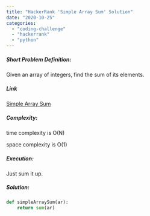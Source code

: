 ```yaml
---
title: "HackerRank 'Simple Array Sum' Solution"
date: "2020-10-25"
categories: 
  - "coding-challenge"
  - "hackerrank"
  - "python"
---
```


##### Short Problem Definition:

Given an array of integers, find the sum of its elements.

##### Link

[Simple Array Sum](https://www.hackerrank.com/challenges/simple-array-sum/problem)

##### Complexity:

time complexity is O(N)

space complexity is O(1)

##### Execution:

Just sum it up.

##### Solution:

```python
def simpleArraySum(ar):
    return sum(ar)
```

